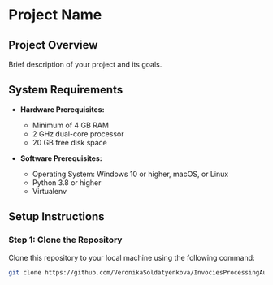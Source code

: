 # Project Name

## Project Overview

Brief description of your project and its goals.

## System Requirements

- **Hardware Prerequisites:**
  - Minimum of 4 GB RAM
  - 2 GHz dual-core processor
  - 20 GB free disk space

- **Software Prerequisites:**
  - Operating System: Windows 10 or higher, macOS, or Linux
  - Python 3.8 or higher
  - Virtualenv

## Setup Instructions

### Step 1: Clone the Repository

Clone this repository to your local machine using the following command:

```bash
git clone https://github.com/VeronikaSoldatyenkova/InvociesProcessingAutomation.git
